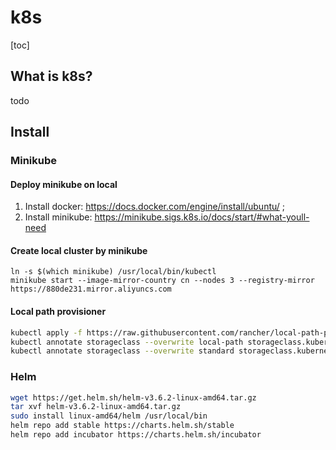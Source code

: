 # k8s
[toc]

## What is k8s?
todo 
## Install
### Minikube
#### Deploy minikube on local
1. Install docker: https://docs.docker.com/engine/install/ubuntu/ ;
2. Install minikube: https://minikube.sigs.k8s.io/docs/start/#what-youll-need
#### Create local cluster by minikube
```shell
ln -s $(which minikube) /usr/local/bin/kubectl
minikube start --image-mirror-country cn --nodes 3 --registry-mirror https://880de231.mirror.aliyuncs.com
```

#### Local path provisioner
```bash
kubectl apply -f https://raw.githubusercontent.com/rancher/local-path-provisioner/master/deploy/local-path-storage.yaml
kubectl annotate storageclass --overwrite local-path storageclass.kubernetes.io/is-default-class=true
kubectl annotate storageclass --overwrite standard storageclass.kubernetes.io/is-default-class=false
```

### Helm
```bash
wget https://get.helm.sh/helm-v3.6.2-linux-amd64.tar.gz
tar xvf helm-v3.6.2-linux-amd64.tar.gz
sudo install linux-amd64/helm /usr/local/bin
helm repo add stable https://charts.helm.sh/stable
helm repo add incubator https://charts.helm.sh/incubator
```
